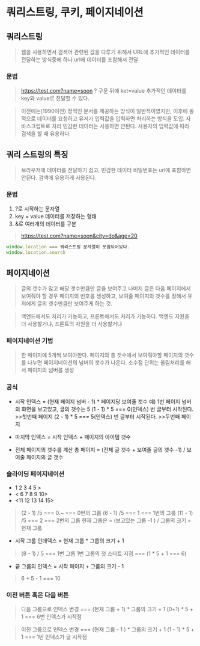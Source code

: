 # 쿼리스트링, 쿠키, 페이지네이션

## 쿼리스트링
> 웹을 사용하면서 검색어 관련된 값을 다루기 위해서 URL에 추가적인 데이터를 전달하는 방식중에 하나
> url에 데이터를 포함해서 전달

### 문법
> https://test.com?name=soon
> ? 구문 뒤에 ket=value
> 추가적인 데이터를 key와 value로 전달할 수 있다.

> 이전에는(1990이전) 정적인 문서를 제공하는 방식이 일반적이였지만, 이후에 동적으로 데이터를 요청하고 유저가 입력값을 입력하면 처리하는 방식을 도입. 자바스크립트로 처리
> 민감한 데이터는 사용하면 안된다. 사용자의 입력값에 따라 검색을 할 때 유용하다.

## 쿼리 스트링의 특징
> 브라우저에 데이터를 전달하기 쉽고, 민감한 데이터 비밀번호는 url에 포함하면 안된다.
> 검색에 유용하게 사용된다.

### 문법
1. ?로 시작하는 문자열
2. key = value 데이터를 저장하는 형태
3. &로 여러개의 데이터를 구분

> https://test.com?name=soon&city=do&age=20

```js
window.location === 쿼리스트링 문자열이 포함되어있다.
window.location.search
```

## 페이지네이션
> 글의 갯수가 많고 해당 갯수만큼만 글을 보여주고 나머지 글은 다음 페이지에서 보여줘야 할 경우
> 페이지의 번호를 생성하고, 보여줄 페이지의 갯수를 정해서 유저에게 글의 갯수만큼만 보여주게 하는 것.

> 백엔드에서도 처리가 가능하고, 프론트에서도 처리가 가능하다.
> 백엔드 자원을 더 사용할거냐, 프론트의 자원을 더 사용할거냐

### 페이지네이션 기법
> 한 페이지에 5개씩 보여야한다.
> 페이지의 총 갯수에서 보여줘야할 페이지의 갯수를 나누면 페이지네이션의 넘버의 갯수가 나온다.
> 소수점 단위는 올림처리를 해서 페이지의 넘버를 생성

### 공식
- 시작 인덱스 = (현재 페이지 넘버 - 1) * 페이지당 보여줄 갯수
예) 1번 페이지 넘버의 화면을 보고있고, 글의 갯수는 5
    (1 - 1) * 5 === 0(인덱스) 번 글부터 시작된다. >>첫번째 페이지
    (2 - 1) * 5 === 5(인덱스) 번 글부터 시작된다. >>두번째 페이지
- 마지막 인덱스 = 시작 인덱스 + 페이지의 아이템 갯수

- 전체 페이지의 갯수를 계산
 총 페이지 = (전체 글 갯수 + 보여줄 글의 갯수 -1) / 보여줄 페이지의 글 갯수
 
### 슬라이딩 페이지네이션
- 1 2 3 4 5 >
- < 6 7 8 9 10>
- <11 12 13 14 15>

> (2 - 1) /5 === 0.~ === 0번의 그룹
> (6 - 1) /5 === 1 === 1번의 그룹
> (11 - 1) /5 === 2 === 2번의 그룹
> 현재 그룹은 = (보고있는 그룹 -1 ) / 그룹의 크기 = 현재 그룹

- 시작 그룹 인데덱스 = 현재 그룹 * 그룹의 크기 + 1
> (8 - 1) / 5 === 1번 그룹 
> 1번 그룹의 첫 스타트 지점 === (1 * 5 + 1 === 6) 

- 끝 그룹의 인덱스 = 시작 페이지 + 그룹의 크기 - 1
> 6 + 5 - 1 === 10

### 이전 버튼 혹은 다음 버튼
> 다음 그룹으로 인덱스 변경 === (현재 그룹 + 1) * 그룹의 크기 + 1
> (0+1) * 5 + 1 === 6번 인덱스가 시작점

> 이전 그룹으로 인덱스 변경 === (현재 그룹 - 1 ) * 그룹의 크기 + 1
> (1 - 1) * 5 + 1 === 1번 인덱스가 글 시작점
